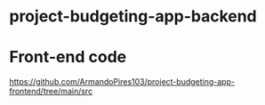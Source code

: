 # project-budgeting-app-backend

# Front-end code
https://github.com/ArmandoPires103/project-budgeting-app-frontend/tree/main/src